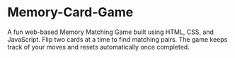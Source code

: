 # Memory-Card-Game
A fun web-based Memory Matching Game built using HTML, CSS, and JavaScript. Flip two cards at a time to find matching pairs. The game keeps track of your moves and resets automatically once completed.
